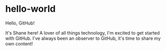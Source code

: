 # hello-world
Hello, GitHub!

It's Shane here! A lover of all things technology, I'm excited to get started with GitHub. I've always been an observer to GitHub, it's time to share my own content!
